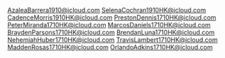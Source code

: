 AzaleaBarrera1910@icloud.com
SelenaCochran1910HK@icloud.com
CadenceMorris1910HK@icloud.com
PrestonDennis1710HK@icloud.com
PeterMiranda1710HK@icloud.com
MarcosDaniels1710HK@icloud.com
BraydenParsons1710HK@icloud.com
BrendanLuna1710HK@icloud.com
NehemiahHuber1710HK@icloud.com
TravisLambert1710HK@icloud.com
MaddenRosas1710HK@icloud.com
OrlandoAdkins1710HK@icloud.com
